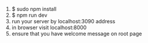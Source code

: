 1. $ sudo npm install
2. $ npm run dev
3. run your server by localhost:3090 address
4. in browser visit localhost:8000
5. ensure that you have welcome message on root page 
